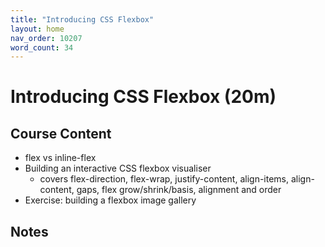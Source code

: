 ```yaml
---
title: "Introducing CSS Flexbox"
layout: home
nav_order: 10207
word_count: 34
---
```

# Introducing CSS Flexbox (20m)

## Course Content

- flex vs inline-flex
- Building an interactive CSS flexbox visualiser
  - covers flex-direction, flex-wrap, justify-content, align-items, align-content, gaps, flex grow/shrink/basis, alignment and order
- Exercise: building a flexbox image gallery

## Notes





